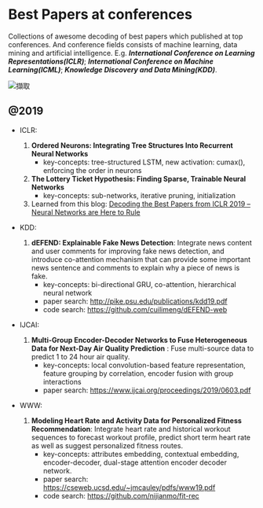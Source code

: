 # Best Papers at conferences

Collections of awesome decoding of best papers which published at top conferences. And conference fields consists of machine learning, data mining and artificial intelligence. E.g. ***International Conference on Learning Representations(ICLR)***; ***International Conference on Machine Learning(ICML)***; ***Knowledge Discovery and Data Mining(KDD)***.

![擷取](https://user-images.githubusercontent.com/22015693/67188436-eb933480-f41e-11e9-82c7-98bfab1acaa0.JPG)


## @2019
- ICLR:
  1. **Ordered Neurons: Integrating Tree Structures Into Recurrent Neural Networks**
      *  key-concepts: tree-structured LSTM, new activation: cumax(), enforcing the order in neurons 
  2. **The Lottery Ticket Hypothesis: Finding Sparse, Trainable Neural Networks**
      *  key-concepts: sub-networks, iterative pruning, initialization
  3. Learned from this blog: [Decoding the Best Papers from ICLR 2019 – Neural Networks are Here to Rule](https://www.analyticsvidhya.com/blog/2019/05/best-papers-iclr-2019/)

- KDD:
  1. **dEFEND: Explainable Fake News Detection**: Integrate news content and user comments for improving fake news detection, and introduce co-attention mechanism that can provide some important news sentence and comments to explain why a piece of news is fake.
      *  key-concepts: bi-directional GRU, co-attention, hierarchical neural network
      *  paper search: http://pike.psu.edu/publications/kdd19.pdf
      *  code search: https://github.com/cuilimeng/dEFEND-web
      
- IJCAI:
  1.  **Multi-Group Encoder-Decoder Networks to Fuse Heterogeneous Data for Next-Day Air Quality Prediction** : Fuse multi-source data to predict 1 to 24 hour air quality. 
      *  key-concepts: local convolution-based feature representation, feature grouping by correlation, encoder fusion with group interactions
      * paper search: https://www.ijcai.org/proceedings/2019/0603.pdf
      
- WWW: 
  1.  **Modeling Heart Rate and Activity Data for Personalized Fitness Recommendation**: Integrate heart rate and historical workout sequences to forecast workout profile, predict short term heart rate as well as suggest personalized fitness routes. 
      * key-concepts: attributes embedding, contextual embedding, encoder-decoder, dual-stage attention encoder decoder network.
      * paper search: https://cseweb.ucsd.edu/~jmcauley/pdfs/www19.pdf
      * code search: https://github.com/nijianmo/fit-rec

   
